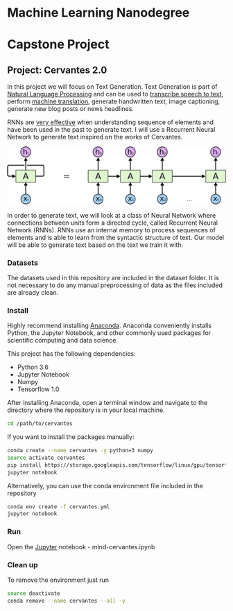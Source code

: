 # Machine Learning Nanodegree
# Capstone Project
## Project: Cervantes 2.0

In this project we will focus on Text Generation. Text Generation is part of [Natural Language Processing](https://en.wikipedia.org/wiki/Natural_language_processing) and can be used to [transcribe speech to text](http://www.jmlr.org/proceedings/papers/v32/graves14.pdf), perform [machine translation](http://arxiv.org/abs/1409.3215), generate handwritten text, image captioning, generate new blog posts or news headlines. 

RNNs are [very effective](http://karpathy.github.io/2015/05/21/rnn-effectiveness/) when understanding sequence of elements and have been used in the past to generate text. I will use a Recurrent Neural Network to generate text inspired on the works of Cervantes.

![Basic RNN -> Unrolled RNN](images/basic_unrolled_RNN.png)

In order to generate text, we will look at a class of Neural Network where connections between units form a directed cycle, called Recurrent Neural Network (RNNs). RNNs use an internal memory to process sequences of elements and is able to learn from the syntactic structure of text. Our model will be able to generate text based on the text we train it with.

### Datasets

The datasets used in this repository are included in the dataset folder. It is not necessary to do any manual preprocessing of data as the files included are already clean.

### Install

Highly recommend installing [Anaconda](https://www.continuum.io/downloads). Anaconda conveniently installs Python, the Jupyter Notebook, and other commonly used packages for scientific computing and data science.

This project has the following dependencies:
- Python 3.6
- Jupyter Notebook
- Numpy
- Tensorflow 1.0

After installing Anaconda, open a terminal window and navigate to the directory where the repository is in your local machine.


```bash
cd /path/to/cervantes
```

If you want to install the packages manually:
```bash
conda create --name cervantes -y python=3 numpy
source activate cervantes
pip install https://storage.googleapis.com/tensorflow/linux/gpu/tensorflow_gpu-1.0.0-cp36-cp36m-linux_x86_64.whl
jupyter notebook
```

Alternatively, you can use the conda environment file included in the repository
```bash
conda env create -f cervantes.yml
jupyter notebook
```

### Run 

Open the [Jupyter](http://jupyter.org/install.html) notebook - mlnd-cervantes.ipynb

### Clean up

To remove the environment just run

```bash
source deactivate
conda remove --name cervantes --all -y
```



